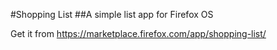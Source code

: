 #Shopping List
##A simple list app for Firefox OS

Get it from https://marketplace.firefox.com/app/shopping-list/